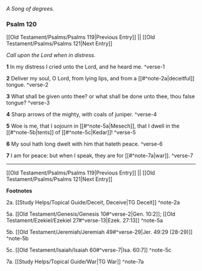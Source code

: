 *A Song of degrees.*

### Psalm 120

[[Old Testament/Psalms/Psalms 119|Previous Entry]]  ||  [[Old Testament/Psalms/Psalms 121|Next Entry]]

*Call upon the Lord when in distress.*

**1**  In my distress I cried unto the Lord, and he heard me. ^verse-1

**2**  Deliver my soul, O Lord, from lying lips, and from a [[#^note-2a|deceitful]] tongue. ^verse-2

**3**  What shall be given unto thee? or what shall be done unto thee, thou false tongue? ^verse-3

**4**  Sharp arrows of the mighty, with coals of juniper. ^verse-4

**5**  Woe is me, that I sojourn in [[#^note-5a|Mesech]], that I dwell in the [[#^note-5b|tents]] of [[#^note-5c|Kedar]]! ^verse-5

**6**  My soul hath long dwelt with him that hateth peace. ^verse-6

**7**  I am for peace: but when I speak, they are for [[#^note-7a|war]]. ^verse-7


---
[[Old Testament/Psalms/Psalms 119|Previous Entry]]  ||  [[Old Testament/Psalms/Psalms 121|Next Entry]]


**Footnotes**


2a. [[Study Helps/Topical Guide/Deceit, Deceive|TG Deceit]] ^note-2a

5a. [[Old Testament/Genesis/Genesis 10#^verse-2|Gen. 10:2]]; [[Old Testament/Ezekiel/Ezekiel 27#^verse-13|Ezek. 27:13]] ^note-5a

5b. [[Old Testament/Jeremiah/Jeremiah 49#^verse-29|Jer. 49:29 (28-29)]] ^note-5b

5c. [[Old Testament/Isaiah/Isaiah 60#^verse-7|Isa. 60:7]] ^note-5c

7a. [[Study Helps/Topical Guide/War|TG War]] ^note-7a